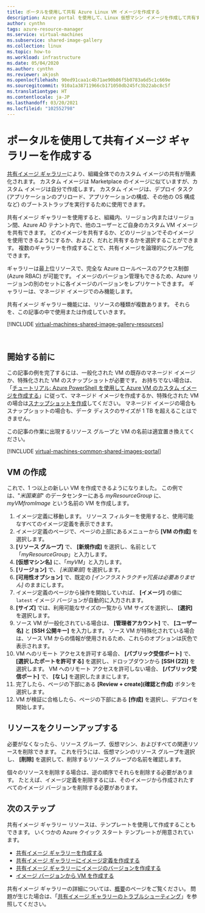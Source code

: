 ```yaml
---
title: ポータルを使用して共有 Azure Linux VM イメージを作成する
description: Azure portal を使用して、Linux 仮想マシン イメージを作成して共有する方法について説明します。
author: cynthn
tags: azure-resource-manager
ms.service: virtual-machines
ms.subservice: shared-image-gallery
ms.collection: linux
ms.topic: how-to
ms.workload: infrastructure
ms.date: 05/04/2020
ms.author: cynthn
ms.reviewer: akjosh
ms.openlocfilehash: 90ed91caa1c4b71ae90b86f5b0783a6d5c1c669e
ms.sourcegitcommit: 910a1a38711966cb171050db245fc3b22abc8c5f
ms.translationtype: HT
ms.contentlocale: ja-JP
ms.lasthandoff: 03/20/2021
ms.locfileid: "102552798"
---
```

# <a name="create-a-shared-image-gallery-using-the-portal"></a>ポータルを使用して共有イメージ ギャラリーを作成する

[共有イメージ ギャラリー](../shared-image-galleries.md)により、組織全体でのカスタム イメージの共有が簡素化されます。 カスタム イメージは Marketplace のイメージに似ていますが、カスタム イメージは自分で作成します。 カスタム イメージは、デプロイ タスク (アプリケーションのプリロード、アプリケーションの構成、その他の OS 構成など) のブートストラップを実行するために使用できます。 

共有イメージ ギャラリーを使用すると、組織内、リージョン内またはリージョン間、Azure AD テナント内で、他のユーザーとご自身のカスタム VM イメージを共有できます。 どのイメージを共有するか、どのリージョンでそのイメージを使用できるようにするか、および、だれと共有するかを選択することができます。 複数のギャラリーを作成することで、共有イメージを論理的にグループ化できます。 

ギャラリーは最上位リソースで、完全な Azure ロールベースのアクセス制御 (Azure RBAC) が可能です。 イメージのバージョン管理もできるため、Azure リージョンの別のセットに各イメージのバージョンをレプリケートできます。 ギャラリーは、マネージド イメージでのみ機能します。

共有イメージ ギャラリー機能には、リソースの種類が複数あります。 それらを、この記事の中で使用または作成していきます。


[!INCLUDE [virtual-machines-shared-image-gallery-resources](../../../includes/virtual-machines-shared-image-gallery-resources.md)]

<br>





## <a name="before-you-begin"></a>開始する前に

この記事の例を完了するには、一般化された VM の既存のマネージド イメージか、特殊化された VM のスナップショットが必要です。 お持ちでない場合は、「[チュートリアル: Azure PowerShell を使用して Azure VM のカスタム イメージを作成する](tutorial-custom-images.md)」に従って、マネージド イメージを作成するか、特殊化された VM の場合は[スナップショットを作成](../windows/snapshot-copy-managed-disk.md)してください。 マネージド イメージの場合もスナップショットの場合も、データ ディスクのサイズが 1 TB を超えることはできません。

この記事の作業に出現するリソース グループと VM の名前は適宜置き換えてください。

 
[!INCLUDE [virtual-machines-common-shared-images-portal](../../../includes/virtual-machines-common-shared-images-portal.md)]

## <a name="create-vms"></a>VM の作成 

これで、1 つ以上の新しい VM を作成できるようになりました。 この例では、"*米国東部*" のデータセンターにある *myResourceGroup* に、*myVMfromImage* という名前の VM を作成します。

1. イメージ定義に移動します。 リソース フィルターを使用すると、使用可能なすべてのイメージ定義を表示できます。
1. イメージ定義のページで、ページの上部にあるメニューから **[VM の作成]** を選択します。
1. **[リソース グループ]** で、 **[新規作成]** を選択し、名前として「*myResourceGroup*」と入力します。
1. **[仮想マシン名]** に、「*myVM*」と入力します。
1. **[リージョン]** で、 *[米国東部]* を選択します。
1. **[可用性オプション]** で、既定の *[インフラストラクチャ冗長は必要ありません]* のままにします。
1. イメージ定義のページから操作を開始していれば、 **[イメージ]** の値に `latest` イメージ バージョンが自動的に入力されます。
1. **[サイズ]** では、利用可能なサイズの一覧から VM サイズを選択し、 **[選択]** を選択します。
1. ソース VM が一般化されている場合は、 **[管理者アカウント]** で、 **[ユーザー名]** と **[SSH 公開キー]** を入力します。 ソース VM が特殊化されている場合は、ソース VM からの情報が使用されるため、これらのオプションは灰色で表示されます。
1. VM へのリモート アクセスを許可する場合、 **[パブリック受信ポート]** で、 **[選択したポートを許可する]** を選択し、ドロップダウンから **[SSH (22)]** を選択します。 VM へのリモート アクセスを許可しない場合、 **[パブリック受信ポート]** で、 **[なし]** を選択したままにします。
1. 完了したら、ページの下部にある **[Review + create]\(確認と作成\)** ボタンを選択します。
1. VM が検証に合格したら、ページの下部にある **[作成]** を選択し、デプロイを開始します。


## <a name="clean-up-resources"></a>リソースをクリーンアップする

必要がなくなったら、リソース グループ、仮想マシン、およびすべての関連リソースを削除できます。 これを行うには、仮想マシンのリソース グループを選択し、 **[削除]** を選択して、削除するリソース グループの名前を確認します。

個々のリソースを削除する場合は、逆の順序でそれらを削除する必要があります。 たとえば、イメージ定義を削除するには、そのイメージから作成されたすべてのイメージ バージョンを削除する必要があります。

## <a name="next-steps"></a>次のステップ

共有イメージ ギャラリー リソースは、テンプレートを使用して作成することもできます。 いくつかの Azure クイック スタート テンプレートが用意されています。 

- [共有イメージ ギャラリーを作成する](https://azure.microsoft.com/resources/templates/101-sig-create/)
- [共有イメージ ギャラリーにイメージ定義を作成する](https://azure.microsoft.com/resources/templates/101-sig-image-definition-create/)
- [共有イメージ ギャラリーにイメージのバージョンを作成する](https://azure.microsoft.com/resources/templates/101-sig-image-version-create/)
- [イメージ バージョンから VM を作成する](https://azure.microsoft.com/resources/templates/101-vm-from-sig/)

共有イメージ ギャラリーの詳細については、[概要](../shared-image-galleries.md)のページをご覧ください。 問題が生じた場合は、「[共有イメージ ギャラリーのトラブルシューティング](../troubleshooting-shared-images.md)」を参照してください。